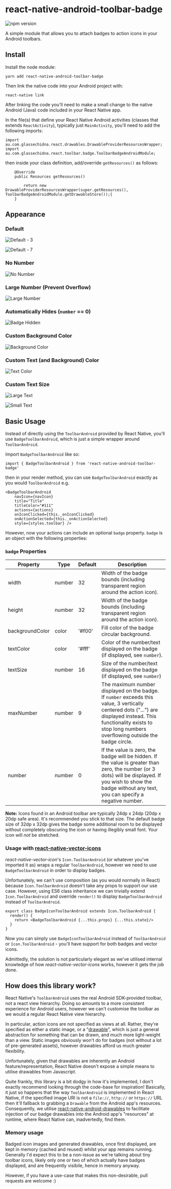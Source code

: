 # react-native-android-toolbar-badge

![npm version](https://img.shields.io/npm/v/react-native-android-toolbar-badge.svg)

A simple module that allows you to attach badges to action icons in your Android toolbars.

## Install

Install the node module:

    yarn add react-native-android-toolbar-badge

Then link the native code into your Android project with:

    react-native link

After linking the code you'll need to make a small change to the native Android (Java) code included in your React Native app.

In the file(s) that define your React Native Android activities (classes that extends `ReactActivity`), typically just `MainActivity`, you'll need to add the following imports:

```
import au.com.glassechidna.react.drawables.DrawableProviderResourcesWrapper;
import au.com.glassechidna.react.toolbar.badge.ToolbarBadgeAndroidModule;
```

then inside your class definition, add/override `getResources()` as follows:

```
    @Override
    public Resources getResources()
    
        return new DrawableProviderResourcesWrapper(super.getResources(), ToolbarBadgeAndroidModule.getDrawableStore());{
    }
```

## Appearance

### Default

![Default - 3](https://benjamin-dobell.github.io/react-native-android-toolbar-badge/screenshots/default.png)

![Default - 7](https://benjamin-dobell.github.io/react-native-android-toolbar-badge/screenshots/default_7.png)

### No Number

![No Number](https://benjamin-dobell.github.io/react-native-android-toolbar-badge/screenshots/no_number.png)

### Large Number (Prevent Overflow)

![Large Number](https://benjamin-dobell.github.io/react-native-android-toolbar-badge/screenshots/large_number.png)

### Automatically Hides (`number` == 0)

![Badge Hidden](https://benjamin-dobell.github.io/react-native-android-toolbar-badge/screenshots/blank.png)

### Custom Background Color

![Background Color](https://benjamin-dobell.github.io/react-native-android-toolbar-badge/screenshots/background_color.png)

### Custom Text (and Background) Color

![Text Color](https://benjamin-dobell.github.io/react-native-android-toolbar-badge/screenshots/background_and_text_color.png)

### Custom Text Size

![Large Text](https://benjamin-dobell.github.io/react-native-android-toolbar-badge/screenshots/large_text.png)

![Small Text](https://benjamin-dobell.github.io/react-native-android-toolbar-badge/screenshots/small_text.png)

## Basic Usage

Instead of directly using the `ToolbarAndroid` provided by React Native, you'll use `BadgeToolbarAndroid`, which is just a simple wrapper around `ToolbarAndroid`.

Import `BadgeToolbarAndroid` like so:

```
import { BadgeToolbarAndroid } from 'react-native-android-toolbar-badge'
```

then in your render method, you can use `BadgeToolbarAndroid` exactly as you would `ToolbarAndroid` e.g.

```
<BadgeToolbarAndroid
	navIcon={navIcon}
	title="Title"
	titleColor="#111"
	actions={actions}
	onIconClicked={this._onIconClicked}
	onActionSelected={this._onActionSelected}
	style={styles.toolbar} />
```

However, now your actions can include an optional `badge` property. `badge` is an object with the following properties:

### `badge` Properties

| Property        | Type   | Default | Description                                                                                                                                                                                                                |
| --------------- | ------ | ------- | -------------------------------------------------------------------------------------------------------------------------------------------------------------------------------------------------------------------------- |
| width           | number | 32      | Width of the badge bounds (including transparent region around the action icon).                                                                                                                                           |
| height          | number | 32      | Width of the badge bounds (including transparent region around the action icon).                                                                                                                                           |
| backgroundColor | color  | '#f00'  | Fill color of the badge circular background.                                                                                                                                                                               |
| textColor       | color  | '#fff'  | Color of the number/text displayed on the badge (if displayed, see `number`).                                                                                                                                              |
| textSize        | number | 16      | Size of the number/text displayed on the badge  (if displayed, see `number`)                                                                                                                                               |
| maxNumber       | number | 9       | The maximum number displayed on the badge. If `number` exceeds this value, 3 vertically centered dots ("...") are displayed instead. This functionality exists to stop long numbers overflowing outside the badge circle.  |
| number          | number | 0       | If the value is zero, the badge will be hidden. If the value is greater than zero, the number (or 3 dots) will be displayed. If you wish to show the badge without any text, you can specify a negative number.            |

**Note:** Icons found in an Android toolbar are typically 24dp x 24dp (20dp x 20dp safe area). It's recommended you stick to that size. The default badge size of 32dp x 32dp gives the badge some additional room to be displayed without completely obscuring the icon or having illegibly small font. Your icon will _not_ be stretched.

### Usage with  [react-native-vector-icons](https://github.com/oblador/react-native-vector-icons)

_react-native-vector-icon_'s `Icon.ToolbarAndroid` (or whatever you've imported it as) wraps a regular `ToolbarAndroid`, however we need to use `BadgeToolbarAndroid` in order to display badges.

Unfortunately, we can't use composition (as you would normally in React) because `Icon.ToolbarAndroid` doesn't take any props to support our use case. However, using ES6 class inheritance we can trivially extend `Icon.ToolbarAndroid` and override `render()` to display `BadgeToolbarAndroid` instead of `ToolbarAndroid`.

```
export class BadgeIconToolbarAndroid extends Icon.ToolbarAndroid {
  render() {
    return <BadgeToolbarAndroid {...this.props} {...this.state}/>
  }
}

```

Now you can simply use `BadgeIconToolbarAndroid` instead of `ToolbarAndroid` or `Icon.ToolbarAndroid` - you'll have support for both badges and vector icons.

Admittedly, the solution is not particularly elegant as we've utilised internal knowledge of how _react-native-vector-icons_ works, however it gets the job done.

## How does this library work?

React Native's `ToolbarAndroid` uses the real Android SDK-provided toolbar, not a react view hierarchy. Doing so amounts to a more consistent experience for Android users, however we can't customise the toolbar as we would a regular React Native view hierarchy.

In particular, action icons are not specified as views at all. Rather, they're specified as either a static image, or a "[drawable](https://developer.android.com/reference/android/graphics/drawable/Drawable.html)", which is just a general abstraction for something that can be drawn, and much more light-weight than a view. Static images obviously won't do for badges (not without a lot of pre-generated assets), however drawables afford us much greater flexibility.

Unfortunately, given that drawables are inherently an Android feature/representation, React Native doesn't expose a simple means to utilise drawables from Javascript.

Quite frankly, this library is a bit dodgy in how it's implemented, I don't exactly recommend looking through the code-base for inspiration! Basically, it just so happens that the way `ToolbarAndroid` is implemented in React Native, if the specified image URI is not a `file://`, `http://` or `https://` URL then it'll fallback to grabbing a `Drawable` from the Android app's resources. Consequently, we utilise [react-native-android-drawables](https://github.com/Benjamin-Dobell/react-native-android-drawables) to facilitate injection of our badge drawables into the Android app's "resources" at runtime, where React Native can, inadvertedly, find them.

### Memory usage

Badged icon images and generated drawables, once first displayed, are kept in memory (cached and reused) whilst your app remains running. Generally I'd expect this to be a non-issue as we're talking about tiny toolbar icons, likely only one or two of which actually have badges displayed, and are frequently visibile, hence in memory anyway.

However, if you have a use-case that makes this non-desirable, pull requests are welcome :)
